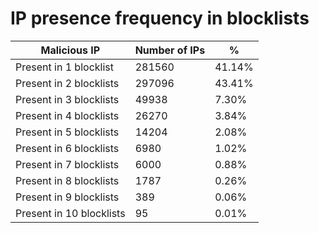 # IP presence frequency in blocklists
| Malicious IP | Number of IPs | % |
|----|----|----|
| Present in 1 blocklist | 281560 | 41.14% |
| Present in 2 blocklists | 297096 | 43.41% |
| Present in 3 blocklists | 49938 | 7.30% |
| Present in 4 blocklists | 26270 | 3.84% |
| Present in 5 blocklists | 14204 | 2.08% |
| Present in 6 blocklists | 6980 | 1.02% |
| Present in 7 blocklists | 6000 | 0.88% |
| Present in 8 blocklists | 1787 | 0.26% |
| Present in 9 blocklists | 389 | 0.06% |
| Present in 10 blocklists | 95 | 0.01% |

